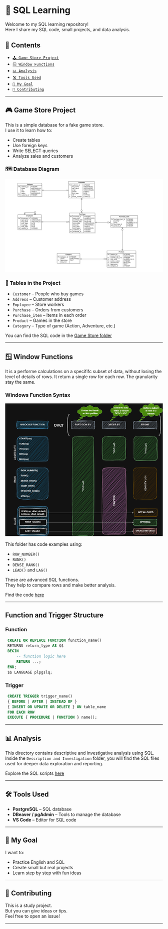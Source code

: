 # 📘 SQL Learning

Welcome to my SQL learning repository!  
Here I share my SQL code, small projects, and data analysis.

## 🧩 Contents

- [`🕹️ Game Store Project`](#-game-store-project)
- [`🪟 Window Functions`](#-window-functions)
- [`📊 Analysis`](#-analysis)
- [`🛠️ Tools Used`](#-tools-used)
- [`🎯 My Goal`](#-my-goal)
- [`🤝 Contributing`](#-contributing)

---

## 🎮 Game Store Project

This is a simple database for a fake game store.  
I use it to learn how to:

- Create tables
- Use foreign keys
- Write SELECT queries
- Analyze sales and customers

### 🗺️ Database Diagram

![Game Store Database](./Game%20Store%20Project/Model/game_store_model.png)

### 🧱 Tables in the Project

- `Customer` – People who buy games  
- `Address` – Customer address  
- `Employee` – Store workers  
- `Purchase` – Orders from customers  
- `Purchase_item` – Items in each order  
- `Product` – Games in the store  
- `Category` – Type of game (Action, Adventure, etc.)

You can find the SQL code in the [Game Store folder](./Game%20Store%20Project) <!-- Edite se o nome da pasta for diferente -->

---

## 🪟 Window Functions
It is a performe calculations on a specififc subset of data, without losing the level of details of rows.
It return a single row for each row. The granularity stay the same.

### Windows Function Syntax
![](./assets/window-syntax.png)

This folder has code examples using:

- `ROW_NUMBER()`
- `RANK()`
- `DENSE_RANK()`
- `LEAD()` and `LAG()`

These are advanced SQL functions.  
They help to compare rows and make better analysis.

Find the code [here](./window-functions) <!-- Edite conforme o caminho real -->

---
## Function and Trigger Structure
### Function
```sql
 CREATE OR REPLACE FUNCTION function_name()
 RETURNS return_type AS $$
 BEGIN
     -- function logic here
     RETURN ...;
 END;
 $$ LANGUAGE plpgslq;
```

### Trigger
```sql
 CREATE TRIGGER trigger_name()
 { BEFORE | AFTER | INSTEAD OF }
 { INSERT OR UPDATE OR DELETE } ON table_name
 FOR EACH ROW
 EXECUTE { PROCEDURE | FUNCTION } name();
```

---
## 📊 Analysis

This directory contains descriptive and investigative analysis using SQL.  
Inside the `Description and Investigation` folder, you will find the SQL files used for deeper data exploration and reporting.

Explore the SQL scripts [here](./Analysis)

---

## 🛠️ Tools Used

- **PostgreSQL** – SQL database
- **DBeaver / pgAdmin** – Tools to manage the database
- **VS Code** – Editor for SQL code

---

## 🎯 My Goal

I want to:

- Practice English and SQL
- Create small but real projects
- Learn step by step with fun ideas

---

## 🤝 Contributing

This is a study project.  
But you can give ideas or tips.  
Feel free to open an issue!

---
 
